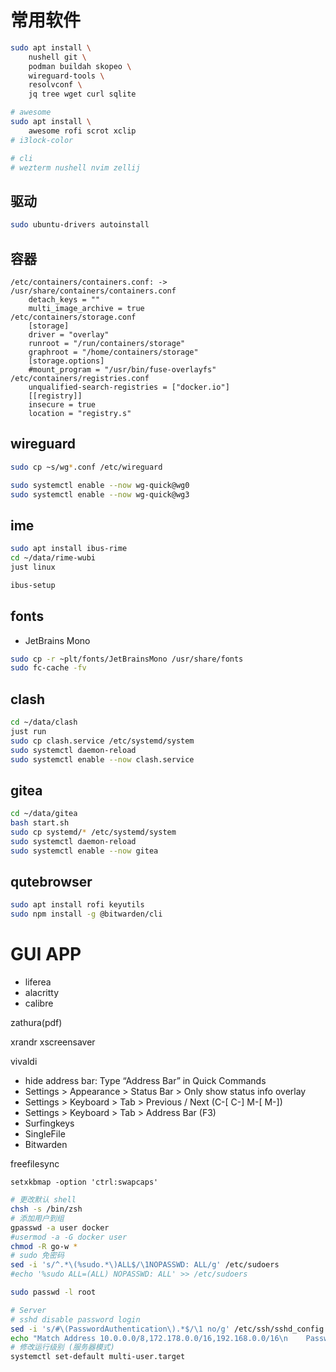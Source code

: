 # 常用软件
```bash
sudo apt install \
    nushell git \
    podman buildah skopeo \
    wireguard-tools \
    resolvconf \
    jq tree wget curl sqlite

# awesome
sudo apt install \
    awesome rofi scrot xclip
# i3lock-color

# cli
# wezterm nushell nvim zellij
```
## 驱动
```bash
sudo ubuntu-drivers autoinstall
```

## 容器
```
/etc/containers/containers.conf: -> /usr/share/containers/containers.conf
    detach_keys = ""
    multi_image_archive = true
/etc/containers/storage.conf
    [storage]
    driver = "overlay"
    runroot = "/run/containers/storage"
    graphroot = "/home/containers/storage"
    [storage.options]
    #mount_program = "/usr/bin/fuse-overlayfs"
/etc/containers/registries.conf
    unqualified-search-registries = ["docker.io"]
    [[registry]]
    insecure = true
    location = "registry.s"
```

## wireguard
```bash
sudo cp ~s/wg*.conf /etc/wireguard

sudo systemctl enable --now wg-quick@wg0
sudo systemctl enable --now wg-quick@wg3
```

## ime
```bash
sudo apt install ibus-rime
cd ~/data/rime-wubi
just linux

ibus-setup
```

## fonts
  - JetBrains Mono

```bash
sudo cp -r ~plt/fonts/JetBrainsMono /usr/share/fonts
sudo fc-cache -fv
```

## clash
```bash
cd ~/data/clash
just run
sudo cp clash.service /etc/systemd/system
sudo systemctl daemon-reload
sudo systemctl enable --now clash.service
```

## gitea
```bash
cd ~/data/gitea
bash start.sh
sudo cp systemd/* /etc/systemd/system
sudo systemctl daemon-reload
sudo systemctl enable --now gitea
```

## qutebrowser
```bash
sudo apt install rofi keyutils
sudo npm install -g @bitwarden/cli
```

# GUI APP
- liferea
- alacritty
- calibre

zathura(pdf)

xrandr xscreensaver

vivaldi
  - hide address bar: Type “Address Bar” in Quick Commands
  - Settings > Appearance > Status Bar > Only show status info overlay
  - Settings > Keyboard > Tab > Previous / Next (C-[ C-] M-[ M-])
  - Settings > Keyboard > Tab > Address Bar (F3)
  - Surfingkeys
  - SingleFile
  - Bitwarden

freefilesync

`setxkbmap -option 'ctrl:swapcaps'`



```bash
# 更改默认 shell
chsh -s /bin/zsh
# 添加用户到组
gpasswd -a user docker
#usermod -a -G docker user
chmod -R go-w *
# sudo 免密码
sed -i 's/^.*\(%sudo.*\)ALL$/\1NOPASSWD: ALL/g' /etc/sudoers
#echo '%sudo ALL=(ALL) NOPASSWD: ALL' >> /etc/sudoers

sudo passwd -l root

# Server
# sshd disable password login
sed -i 's/#\(PasswordAuthentication\).*$/\1 no/g' /etc/ssh/sshd_config
echo "Match Address 10.0.0.0/8,172.178.0.0/16,192.168.0.0/16\n    PasswordAuthentication yes" >> /etc/ssh/sshd_config
# 修改运行级别 (服务器模式)
systemctl set-default multi-user.target
```
